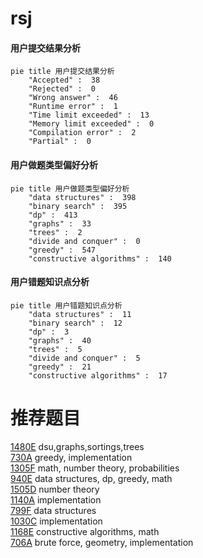 # rsj

<!-- tabs:start -->



#### **用户提交结果分析**

```mermaid
pie title 用户提交结果分析
    "Accepted" :  38
    "Rejected" :  0
    "Wrong answer" :  46
    "Runtime error" :  1
    "Time limit exceeded" :  13
    "Memory limit exceeded" :  0
    "Compilation error" :  2
    "Partial" :  0
```

#### **用户做题类型偏好分析**

```mermaid
pie title 用户做题类型偏好分析
    "data structures" :  398
    "binary search" :  395
    "dp" :  413
    "graphs" :  33
    "trees" :  2
    "divide and conquer" :  0
    "greedy" :  547
    "constructive algorithms" :  140
```
#### **用户错题知识点分析**

```mermaid
pie title 用户错题知识点分析
    "data structures" :  11
    "binary search" :  12
    "dp" :  3
    "graphs" :  40
    "trees" :  5
    "divide and conquer" :  5
    "greedy" :  21
    "constructive algorithms" :  17
```



<!-- tabs:end -->
# 推荐题目
[1480E](https://codeforces.com/contest/1480/problem/E)		dsu,graphs,sortings,trees		  
[730A](https://codeforces.com/contest/730/problem/A)		greedy,
                        implementation		  
[1305F](https://codeforces.com/contest/1305/problem/F)		math,
                        number theory,
                        probabilities		  
[940E](https://codeforces.com/contest/940/problem/E)		data structures,
                        dp,
                        greedy,
                        math		  
[1505D](https://codeforces.com/contest/1505/problem/D)		number theory		  
[1140A](https://codeforces.com/contest/1140/problem/A)		implementation		  
[799F](https://codeforces.com/contest/799/problem/F)		data structures		  
[1030C](https://codeforces.com/contest/1030/problem/C)		implementation		  
[1168E](https://codeforces.com/contest/1168/problem/E)		constructive algorithms,
                        math		  
[706A](https://codeforces.com/contest/706/problem/A)		brute force,
                        geometry,
                        implementation		  
